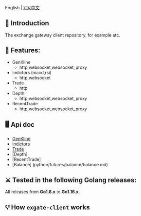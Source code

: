 

English | [🇨🇳中文](README_ZH.md)

## 📖 Introduction
The exchange gateway client repository, for example etc.

## 🚀 Features:
- GenKline
  - http,websocket,websocket_proxy
- Indictors (macd,rsi)
  - http,websocket
- Trade
  - http
- Depth
  - http,websocket,websocket_proxy
- RecentTrade
  - http,websocket,websocket_proxy


## 🖥 Api doc
- [GenKline](python/futures/kline/kline.md)
- [Indictors](python/futures/order/trade.md)
- [Trade](python/futures/order/trade.md)
- [Depth]
- [RecentTrade]
- [Balance] (python/futures/balance/balance.md)

## ⚔️ Tested in the following Golang releases:

All releases from **Go1.8.x** to **Go1.16.x**.

## 💡 How `exgate-client` works

